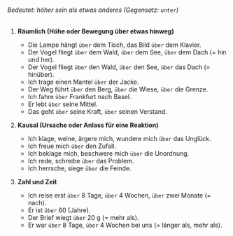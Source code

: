 ###### Bedeutet: höher sein als etwas anderes (Gegensatz: `unter`)

1) **Räumlich (Höhe oder Bewegung über etwas hinweg)**  
	- Die Lampe hängt `über` dem Tisch, das Bild `über` dem Klavier.  
	- Der Vogel fliegt `über` dem Wald, `über` dem See, `über` dem Dach (= hin und her).  
	- Der Vogel fliegt `über` den Wald, `über` den See, `über` das Dach (= hinüber).  
	- Ich trage einen Mantel `über` der Jacke.  
	- Der Weg führt `über` den Berg, `über` die Wiese, `über` die Grenze.  
	- Ich fahre `über` Frankfurt nach Basel.  
	- Er lebt `über` seine Mittel.  
	- Das geht `über` seine Kraft, `über` seinen Verstand.  

2) **Kausal (Ursache oder Anlass für eine Reaktion)**  
	- Ich klage, weine, ärgere mich, wundere mich `über` das Unglück.  
	- Ich freue mich `über` den Zufall.  
	- Ich beklage mich, beschwere mich `über` die Unordnung.  
	- Ich rede, schreibe `über` das Problem.  
	- Ich herrsche, siege `über` die Feinde.  

3) **Zahl und Zeit**  
	- Ich reise erst `über` 8 Tage, `über` 4 Wochen, `über` zwei Monate (= nach).  
	- Er ist `über` 60 (Jahre).  
	- Der Brief wiegt `über` 20 g (= mehr als).  
	- Er war `über` 8 Tage, `über` 4 Wochen bei uns (= länger als, mehr als).  